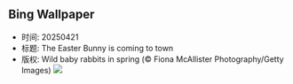 ## Bing Wallpaper
- 时间: 20250421
- 标题: The Easter Bunny is coming to town
- 版权: Wild baby rabbits in spring (© Fiona McAllister Photography/Getty Images)
![](https://cn.bing.com/th?id=OHR.BunnyLove_EN-US2535495337_UHD.jpg&rf=LaDigue_UHD.jpg&pid=hp&w=3840&h=2160&rs=1&c=4)
